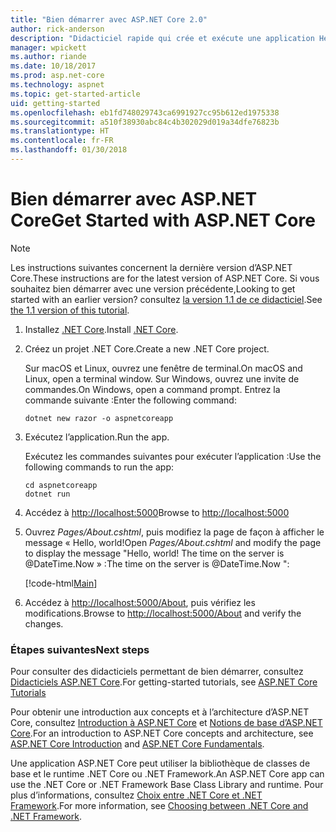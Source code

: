 ```yaml
---
title: "Bien démarrer avec ASP.NET Core 2.0"
author: rick-anderson
description: "Didacticiel rapide qui crée et exécute une application Hello World simple à l’aide d’ASP.NET Core."
manager: wpickett
ms.author: riande
ms.date: 10/18/2017
ms.prod: asp.net-core
ms.technology: aspnet
ms.topic: get-started-article
uid: getting-started
ms.openlocfilehash: eb1fd748029743ca6991927cc95b612ed1975338
ms.sourcegitcommit: a510f38930abc84c4b302029d019a34dfe76823b
ms.translationtype: HT
ms.contentlocale: fr-FR
ms.lasthandoff: 01/30/2018
---
```

# <a name="get-started-with-aspnet-core"></a><span data-ttu-id="439e0-103">Bien démarrer avec ASP.NET Core</span><span class="sxs-lookup"><span data-stu-id="439e0-103">Get Started with ASP.NET Core</span></span>

> [!NOTE]
> <span data-ttu-id="439e0-104">Les instructions suivantes concernent la dernière version d’ASP.NET Core.</span><span class="sxs-lookup"><span data-stu-id="439e0-104">These instructions are for the latest version of ASP.NET Core.</span></span> <span data-ttu-id="439e0-105">Si vous souhaitez bien démarrer avec une version précédente,</span><span class="sxs-lookup"><span data-stu-id="439e0-105">Looking to get started with an earlier version?</span></span> <span data-ttu-id="439e0-106">consultez [la version 1.1 de ce didacticiel](xref:getting-started-1.1).</span><span class="sxs-lookup"><span data-stu-id="439e0-106">See [the 1.1 version of this tutorial](xref:getting-started-1.1).</span></span>

1. <span data-ttu-id="439e0-107">Installez [.NET Core](https://www.microsoft.com/net/core/).</span><span class="sxs-lookup"><span data-stu-id="439e0-107">Install [.NET Core](https://www.microsoft.com/net/core/).</span></span>

2. <span data-ttu-id="439e0-108">Créez un projet .NET Core.</span><span class="sxs-lookup"><span data-stu-id="439e0-108">Create a new .NET Core project.</span></span>

   <span data-ttu-id="439e0-109">Sur macOS et Linux, ouvrez une fenêtre de terminal.</span><span class="sxs-lookup"><span data-stu-id="439e0-109">On macOS and Linux, open a terminal window.</span></span> <span data-ttu-id="439e0-110">Sur Windows, ouvrez une invite de commandes.</span><span class="sxs-lookup"><span data-stu-id="439e0-110">On Windows, open a command prompt.</span></span> <span data-ttu-id="439e0-111">Entrez la commande suivante :</span><span class="sxs-lookup"><span data-stu-id="439e0-111">Enter the following command:</span></span>

    ```terminal
    dotnet new razor -o aspnetcoreapp
    ```
    
4. <span data-ttu-id="439e0-112">Exécutez l’application.</span><span class="sxs-lookup"><span data-stu-id="439e0-112">Run the app.</span></span>

    <span data-ttu-id="439e0-113">Exécutez les commandes suivantes pour exécuter l’application :</span><span class="sxs-lookup"><span data-stu-id="439e0-113">Use the following commands to run the app:</span></span>

    ```terminal
    cd aspnetcoreapp
    dotnet run
    ```

5. <span data-ttu-id="439e0-114">Accédez à [http://localhost:5000](http://localhost:5000)</span><span class="sxs-lookup"><span data-stu-id="439e0-114">Browse to [http://localhost:5000](http://localhost:5000)</span></span>

6. <span data-ttu-id="439e0-115">Ouvrez *Pages/About.cshtml*, puis modifiez la page de façon à afficher le message « Hello, world!</span><span class="sxs-lookup"><span data-stu-id="439e0-115">Open *Pages/About.cshtml* and modify the page to display the message "Hello, world!</span></span> <span data-ttu-id="439e0-116">The time on the server is @DateTime.Now » :</span><span class="sxs-lookup"><span data-stu-id="439e0-116">The time on the server is @DateTime.Now ":</span></span>

    [!code-html[Main](getting-started/sample/getting-started/about.cshtml?highlight=9&range=1-9)]

7. <span data-ttu-id="439e0-117">Accédez à [http://localhost:5000/About](http://localhost:5000/About), puis vérifiez les modifications.</span><span class="sxs-lookup"><span data-stu-id="439e0-117">Browse to [http://localhost:5000/About](http://localhost:5000/About) and verify the changes.</span></span>

### <a name="next-steps"></a><span data-ttu-id="439e0-118">Étapes suivantes</span><span class="sxs-lookup"><span data-stu-id="439e0-118">Next steps</span></span>

<span data-ttu-id="439e0-119">Pour consulter des didacticiels permettant de bien démarrer, consultez [Didacticiels ASP.NET Core](tutorials/index.md).</span><span class="sxs-lookup"><span data-stu-id="439e0-119">For getting-started tutorials, see [ASP.NET Core Tutorials](tutorials/index.md)</span></span>

<span data-ttu-id="439e0-120">Pour obtenir une introduction aux concepts et à l’architecture d’ASP.NET Core, consultez [Introduction à ASP.NET Core](index.md) et [Notions de base d’ASP.NET Core](fundamentals/index.md).</span><span class="sxs-lookup"><span data-stu-id="439e0-120">For an introduction to ASP.NET Core concepts and architecture, see [ASP.NET Core Introduction](index.md) and [ASP.NET Core Fundamentals](fundamentals/index.md).</span></span>

<span data-ttu-id="439e0-121">Une application ASP.NET Core peut utiliser la bibliothèque de classes de base et le runtime .NET Core ou .NET Framework.</span><span class="sxs-lookup"><span data-stu-id="439e0-121">An ASP.NET Core app can use the .NET Core or .NET Framework Base Class Library and runtime.</span></span> <span data-ttu-id="439e0-122">Pour plus d’informations, consultez [Choix entre .NET Core et .NET Framework](https://docs.microsoft.com/dotnet/articles/standard/choosing-core-framework-server).</span><span class="sxs-lookup"><span data-stu-id="439e0-122">For more information, see [Choosing between .NET Core and .NET Framework](https://docs.microsoft.com/dotnet/articles/standard/choosing-core-framework-server).</span></span>
